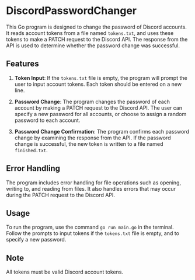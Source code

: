 # DiscordPasswordChanger

This Go program is designed to change the password of Discord accounts. It reads account tokens from a file named `tokens.txt`, and uses these tokens to make a PATCH request to the Discord API. The response from the API is used to determine whether the password change was successful.

## Features

1. **Token Input**: If the `tokens.txt` file is empty, the program will prompt the user to input account tokens. Each token should be entered on a new line.

2. **Password Change**: The program changes the password of each account by making a PATCH request to the Discord API. The user can specify a new password for all accounts, or choose to assign a random password to each account.

3. **Password Change Confirmation**: The program confirms each password change by examining the response from the API. If the password change is successful, the new token is written to a file named `finished.txt`.

## Error Handling

The program includes error handling for file operations such as opening, writing to, and reading from files. It also handles errors that may occur during the PATCH request to the Discord API.

## Usage

To run the program, use the command `go run main.go` in the terminal. Follow the prompts to input tokens if the `tokens.txt` file is empty, and to specify a new password.

## Note

All tokens must be valid Discord account tokens.